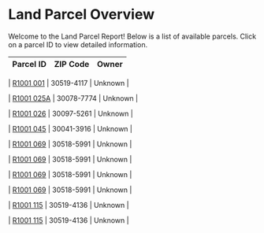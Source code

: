 # Land Parcel Overview

Welcome to the Land Parcel Report! Below is a list of available parcels. Click on a parcel ID to view detailed information.

| **Parcel ID**   | **ZIP Code** | **Owner**         |
|-----------------|--------------|-------------------|

| [R1001 001](parcels/R1001001.md) | 30519-4117 | Unknown |

| [R1001 025A](parcels/R1001025A.md) | 30078-7774 | Unknown |

| [R1001 026](parcels/R1001026.md) | 30097-5261 | Unknown |

| [R1001 045](parcels/R1001045.md) | 30041-3916 | Unknown |

| [R1001 069](parcels/R1001069.md) | 30518-5991 | Unknown |

| [R1001 069](parcels/R1001069.md) | 30518-5991 | Unknown |

| [R1001 069](parcels/R1001069.md) | 30518-5991 | Unknown |

| [R1001 069](parcels/R1001069.md) | 30518-5991 | Unknown |

| [R1001 115](parcels/R1001115.md) | 30519-4136 | Unknown |

| [R1001 115](parcels/R1001115.md) | 30519-4136 | Unknown |

